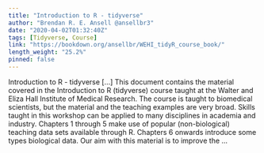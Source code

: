 ```yaml
---
title: "Introduction to R - tidyverse"
author: "Brendan R. E. Ansell @ansellbr3"
date: "2020-04-02T01:32:40Z"
tags: [Tidyverse, Course]
link: "https://bookdown.org/ansellbr/WEHI_tidyR_course_book/"
length_weight: "25.2%"
pinned: false
---
```


Introduction to R - tidyverse [...] This document contains the material covered in the Introduction to R (tidyverse) course taught at the Walter and Eliza Hall Institute of Medical Research. The course is taught to biomedical scientists, but the material and the teaching examples are very broad. Skills taught in this workshop can be applied to many disciplines in academia and industry. Chapters 1 through 5 make use of popular (non-biological) teaching data sets available through R. Chapters 6 onwards introduce some types biological data.
Our aim with this material is to improve the ...
